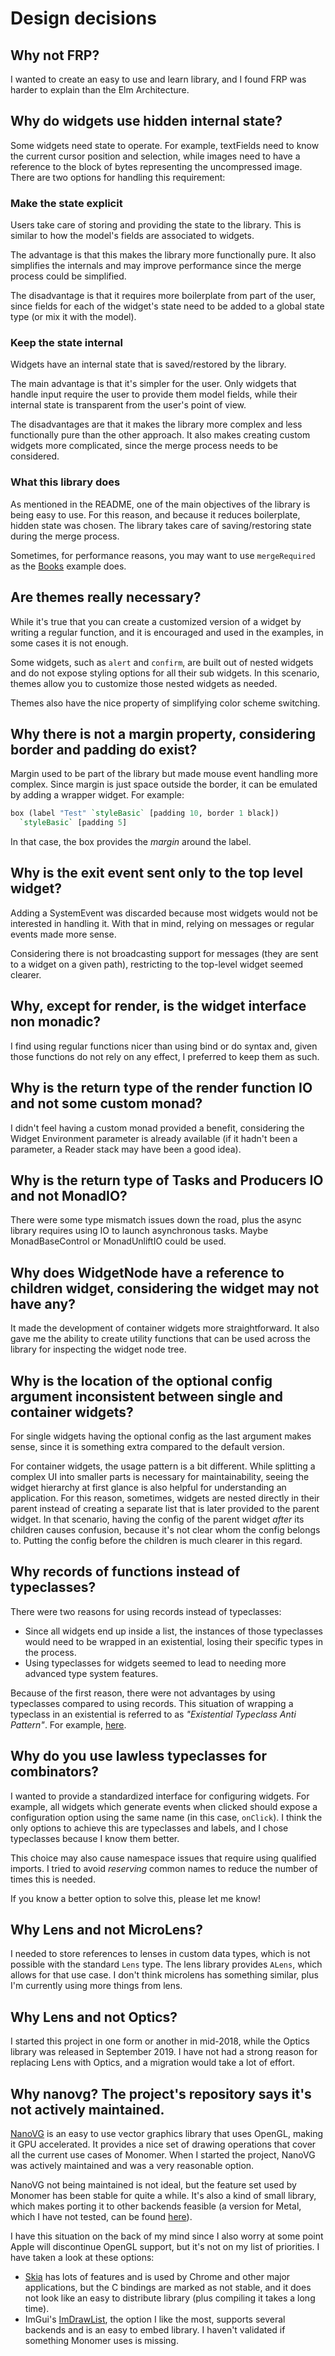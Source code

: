 # Design decisions

## Why not FRP?

I wanted to create an easy to use and learn library, and I found FRP was harder
to explain than the Elm Architecture.

## Why do widgets use hidden internal state?

Some widgets need state to operate. For example, textFields need to know the
current cursor position and selection, while images need to have a reference to
the block of bytes representing the uncompressed image. There are two options
for handling this requirement:

### Make the state explicit

Users take care of storing and providing the state to the library. This is
similar to how the model's fields are associated to widgets.

The advantage is that this makes the library more functionally pure. It also
simplifies the internals and may improve performance since the merge process
could be simplified.

The disadvantage is that it requires more boilerplate from part of the user,
since fields for each of the widget's state need to be added to a global state
type (or mix it with the model).

### Keep the state internal

Widgets have an internal state that is saved/restored by the library.

The main advantage is that it's simpler for the user. Only widgets that handle
input require the user to provide them model fields, while their internal state
is transparent from the user's point of view.

The disadvantages are that it makes the library more complex and less
functionally pure than the other approach. It also makes creating custom widgets
more complicated, since the merge process needs to be considered.

### What this library does

As mentioned in the README, one of the main objectives of the library is being
easy to use. For this reason, and because it reduces boilerplate, hidden state
was chosen. The library takes care of saving/restoring state during the merge
process.

Sometimes, for performance reasons, you may want to use `mergeRequired` as the
[Books](examples/02-books.md#interesting-bits) example does.

## Are themes really necessary?

While it's true that you can create a customized version of a widget by writing
a regular function, and it is encouraged and used in the examples, in some cases
it is not enough.

Some widgets, such as `alert` and `confirm`, are built out of nested widgets and
do not expose styling options for all their sub widgets. In this scenario,
themes allow you to customize those nested widgets as needed.

Themes also have the nice property of simplifying color scheme switching.

## Why there is not a margin property, considering border and padding do exist?

Margin used to be part of the library but made mouse event handling more
complex. Since margin is just space outside the border, it can be emulated by
adding a wrapper widget. For example:

```haskell
box (label "Test" `styleBasic` [padding 10, border 1 black])
  `styleBasic` [padding 5]
```

In that case, the box provides the _margin_ around the label.

## Why is the exit event sent only to the top level widget?

Adding a SystemEvent was discarded because most widgets would not be interested
in handling it. With that in mind, relying on messages or regular events made
more sense.

Considering there is not broadcasting support for messages (they are sent to
a widget on a given path), restricting to the top-level widget seemed clearer.

## Why, except for render, is the widget interface non monadic?

I find using regular functions nicer than using bind or do syntax and, given
those functions do not rely on any effect, I preferred to keep them as such.

## Why is the return type of the render function IO and not some custom monad?

I didn't feel having a custom monad provided a benefit, considering the Widget
Environment parameter is already available (if it hadn't been a parameter, a
Reader stack may have been a good idea).

## Why is the return type of Tasks and Producers IO and not MonadIO?

There were some type mismatch issues down the road, plus the async library
requires using IO to launch asynchronous tasks. Maybe MonadBaseControl or
MonadUnliftIO could be used.

## Why does WidgetNode have a reference to children widget, considering the widget may not have any?

It made the development of container widgets more straightforward. It also gave
me the ability to create utility functions that can be used across the library
for inspecting the widget node tree.

## Why is the location of the optional config argument inconsistent between single and container widgets?

For single widgets having the optional config as the last argument makes sense,
since it is something extra compared to the default version.

For container widgets, the usage pattern is a bit different. While splitting a
complex UI into smaller parts is necessary for maintainability, seeing the
widget hierarchy at first glance is also helpful for understanding an
application. For this reason, sometimes, widgets are nested directly in their
parent instead of creating a separate list that is later provided to the parent
widget. In that scenario, having the config of the parent widget _after_ its
children causes confusion, because it's not clear whom the config belongs to.
Putting the config before the children is much clearer in this regard.

## Why records of functions instead of typeclasses?

There were two reasons for using records instead of typeclasses:

- Since all widgets end up inside a list, the instances of those typeclasses
  would need to be wrapped in an existential, losing their specific types in the
  process.
- Using typeclasses for widgets seemed to lead to needing more advanced type
  system features.

Because of the first reason, there were not advantages by using typeclasses
compared to using records. This situation of wrapping a typeclass in an
existential is referred to as _"Existential Typeclass Anti Pattern"_. For
example,
[here](https://lukepalmer.wordpress.com/2010/01/24/haskell-antipattern-existential-typeclass).

## Why do you use lawless typeclasses for combinators?

I wanted to provide a standardized interface for configuring widgets. For
example, all widgets which generate events when clicked should expose a
configuration option using the same name (in this case, `onClick`). I think the
only options to achieve this are typeclasses and labels, and I chose typeclasses
because I know them better.

This choice may also cause namespace issues that require using qualified
imports. I tried to avoid _reserving_ common names to reduce the number of times
this is needed.

If you know a better option to solve this, please let me know!

## Why Lens and not MicroLens?

I needed to store references to lenses in custom data types, which is not
possible with the standard `Lens` type. The lens library provides `ALens`, which
allows for that use case. I don't think microlens has something similar, plus
I'm currently using more things from lens.

## Why Lens and not Optics?

I started this project in one form or another in mid-2018, while the Optics
library was released in September 2019. I have not had a strong reason for
replacing Lens with Optics, and a migration would take a lot of effort.

## Why nanovg? The project's repository says it's not actively maintained.

[NanoVG](https://github.com/memononen/nanovg) is an easy to use vector graphics
library that uses OpenGL, making it GPU accelerated. It provides a nice set of
drawing operations that cover all the current use cases of Monomer. When I
started the project, NanoVG was actively maintained and was a very reasonable
option.

NanoVG not being maintained is not ideal, but the feature set used by Monomer
has been stable for quite a while. It's also a kind of small library, which
makes porting it to other backends feasible (a version for Metal, which I have
not tested, can be found [here](https://github.com/ollix/MetalNanoVG)).

I have this situation on the back of my mind since I also worry at some point
Apple will discontinue OpenGL support, but it's not on my list of priorities. I
have taken a look at these options:

- [Skia](https://skia.org) has lots of features and is used by Chrome and other
  major applications, but the C bindings are marked as not stable, and it does
  not look like an easy to distribute library (plus compiling it takes a long
  time).
- ImGui's [ImDrawList](https://github.com/ocornut/imgui/issues/1878), the option
  I like the most, supports several backends and is an easy to embed library. I
  haven't validated if something Monomer uses is missing.
